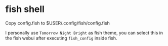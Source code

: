 # fish shell
Copy config.fish to $USER/.config/fish/config.fish

I personally use `Tomorrow Night Bright` as fish theme, you can select this in the fish webui after executing `fish_config` inside fish.
